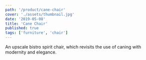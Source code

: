 ```yaml
---
path: '/product/cane-chair'
cover: './assets/thumbnail.jpg'
date: '2019-05-08'
title: 'Cane Chair'
published: true
tags: ['furniture', 'chair']
---
```

An upscale bistro spirit chair, which revisits the use of caning with modernity and elegance.